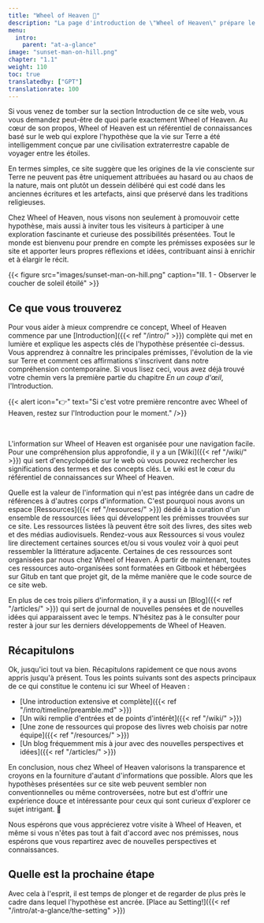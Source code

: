 ```yaml
---
title: "Wheel of Heaven 🌌"
description: "La page d'introduction de \"Wheel of Heaven\" prépare le terrain pour une exploration provocante des origines de la vie sur Terre, influencée par les révélations raéliennes. Elle présente l'hypothèse selon laquelle la vie a été créée par une civilisation extraterrestre avancée, les Elohim. Cette prémisse intrigante sert de porte d'entrée à un grand récit qui traverse les fondations de la civilisation, les événements historiques majeurs et l'évolution de la compréhension humaine. Elle invite les lecteurs à se lancer dans un voyage intellectuel, réexaminant les écritures anciennes et les mystères historiques à travers le prisme des découvertes scientifiques modernes et du pluralisme cosmique. Ce chapitre est le début d'une exploration complète des connexions interstellaires potentielles de l'humanité et de son destin cosmique."
menu:
  intro:
    parent: "at-a-glance"
image: "sunset-man-on-hill.png"
chapter: "1.1"
weight: 110
toc: true
translatedby: ["GPT"]
translationrate: 100
---
```


Si vous venez de tomber sur la section Introduction de ce site web, vous vous demandez peut-être de quoi parle exactement Wheel of Heaven. Au cœur de son propos, Wheel of Heaven est un référentiel de connaissances basé sur le web qui explore l'hypothèse que la vie sur Terre a été intelligemment conçue par une civilisation extraterrestre capable de voyager entre les étoiles.

En termes simples, ce site suggère que les origines de la vie consciente sur Terre ne peuvent pas être uniquement attribuées au hasard ou au chaos de la nature, mais ont plutôt un dessein délibéré qui est codé dans les anciennes écritures et les artefacts, ainsi que préservé dans les traditions religieuses.

Chez Wheel of Heaven, nous visons non seulement à promouvoir cette hypothèse, mais aussi à inviter tous les visiteurs à participer à une exploration fascinante et curieuse des possibilités présentées. Tout le monde est bienvenu pour prendre en compte les prémisses exposées sur le site et apporter leurs propres réflexions et idées, contribuant ainsi à enrichir et à élargir le récit.

{{< figure src="images/sunset-man-on-hill.png" caption="Ill. 1 - Observer le coucher de soleil étoilé" >}}

## Ce que vous trouverez

Pour vous aider à mieux comprendre ce concept, Wheel of Heaven commence par une [Introduction]({{< ref "/intro/" >}}) complète qui met en lumière et explique les aspects clés de l'hypothèse présentée ci-dessus. Vous apprendrez à connaître les principales prémisses, l'évolution de la vie sur Terre et comment ces affirmations s'inscrivent dans notre compréhension contemporaine. Si vous lisez ceci, vous avez déjà trouvé votre chemin vers la première partie du chapitre _En un coup d'œil_, l'Introduction.

{{< alert icon="👉" text="Si c'est votre première rencontre avec Wheel of Heaven, restez sur l'Introduction pour le moment." />}}

<br>

L'information sur Wheel of Heaven est organisée pour une navigation facile. Pour une compréhension plus approfondie, il y a un [Wiki]({{< ref "/wiki/" >}}) qui sert d'encyclopédie sur le web où vous pouvez rechercher les significations des termes et des concepts clés. Le wiki est le cœur du référentiel de connaissances sur Wheel of Heaven.

Quelle est la valeur de l'information qui n'est pas intégrée dans un cadre de références à d'autres corps d'information. C'est pourquoi nous avons un espace [Ressources]({{< ref "/resources/" >}}) dédié à la curation d'un ensemble de ressources liées qui développent les prémisses trouvées sur ce site. Les ressources listées là peuvent être soit des livres, des sites web et des médias audiovisuels. Rendez-vous aux Ressources si vous voulez lire directement certaines sources et/ou si vous voulez voir à quoi peut ressembler la littérature adjacente. Certaines de ces ressources sont organisées par nous chez Wheel of Heaven. À partir de maintenant, toutes ces ressources auto-organisées sont formatées en Gitbook et hébergées sur Gitub en tant que projet git, de la même manière que le code source de ce site web.

En plus de ces trois piliers d'information, il y a aussi un [Blog]({{< ref "/articles/" >}}) qui sert de journal de nouvelles pensées et de nouvelles idées qui apparaissent avec le temps. N'hésitez pas à le consulter pour rester à jour sur les derniers développements de Wheel of Heaven.

## Récapitulons

Ok, jusqu'ici tout va bien. Récapitulons rapidement ce que nous avons appris jusqu'à présent. Tous les points suivants sont des aspects principaux de ce qui constitue le contenu ici sur Wheel of Heaven :

- [Une introduction extensive et complète]({{< ref "/intro/timeline/preamble.md" >}})
- [Un wiki remplie d'entrées et de points d'intérêt]({{< ref "/wiki/" >}})
- [Une zone de ressources qui propose des livres web choisis par notre équipe]({{< ref "/resources/" >}})
- [Un blog fréquemment mis à jour avec des nouvelles perspectives et idées]({{< ref "/articles/" >}})

En conclusion, nous chez Wheel of Heaven valorisons la transparence et croyons en la fourniture d'autant d'informations que possible. Alors que les hypothèses présentées sur ce site web peuvent sembler non conventionnelles ou même controversées, notre but est d'offrir une expérience douce et intéressante pour ceux qui sont curieux d'explorer ce sujet intrigant. 🙏

Nous espérons que vous apprécierez votre visite à Wheel of Heaven, et même si vous n'êtes pas tout à fait d'accord avec nos prémisses, nous espérons que vous repartirez avec de nouvelles perspectives et connaissances.

## Quelle est la prochaine étape

Avec cela à l'esprit, il est temps de plonger et de regarder de plus près le cadre dans lequel l'hypothèse est ancrée. [Place au Setting!]({{< ref "/intro/at-a-glance/the-setting" >}})
